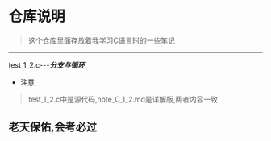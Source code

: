 # 仓库说明  
>这个仓库里面存放着我学习C语言时的一些笔记  
 

---

test_1_2.c---***分支与循环***

- 注意  
>test_1_2.c中是源代码,note_C_1_2.md是详解版,两者内容一致
  

## 老天保佑,会考必过
